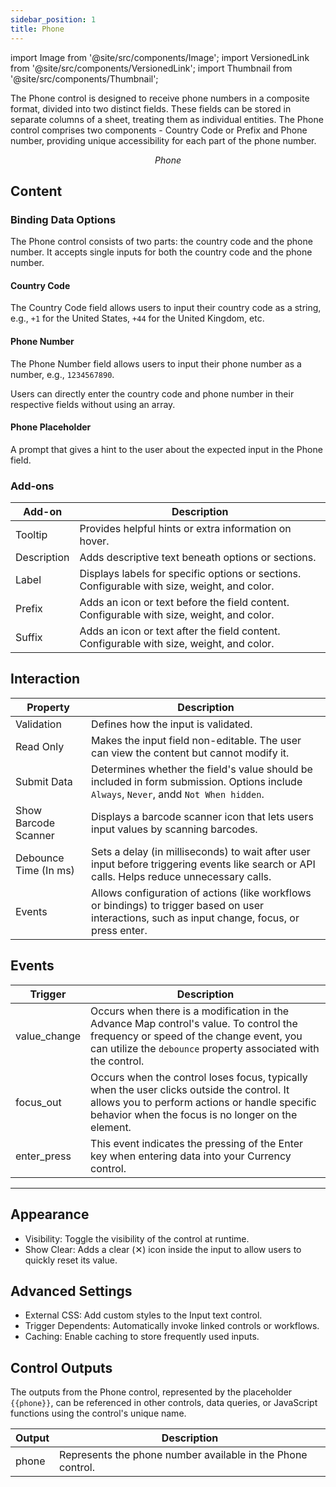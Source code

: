 ```yaml
---
sidebar_position: 1
title: Phone
---
```


import Image from '@site/src/components/Image';
import VersionedLink from '@site/src/components/VersionedLink';
import Thumbnail from '@site/src/components/Thumbnail';

The Phone control is designed to receive phone numbers in a composite format, divided into two distinct fields. These fields can be stored in separate columns of a sheet, treating them as individual entities. The Phone control comprises two components - Country Code or Prefix and Phone number, providing unique accessibility for each part of the phone number.

<figure>
  <Thumbnail src="/img/reference/controls/phone/preview.png" alt="Phone " />
  <figcaption align = "center"><i>Phone </i></figcaption>
</figure>

## Content

<figure>
  <Thumbnail src="/img/reference/controls/phone/content.png" alt="Phone " />
</figure>

### Binding Data Options

The Phone control consists of two parts: the country code and the phone number. It accepts single inputs for both the country code and the phone number.

#### Country Code

The Country Code field allows users to input their country code as a string, e.g., `+1` for the United States, `+44` for the United Kingdom, etc.

#### Phone Number

The Phone Number field allows users to input their phone number as a number, e.g., `1234567890`.

Users can directly enter the country code and phone number in their respective fields without using an array. 

#### Phone Placeholder   
A prompt that gives a hint to the user about the expected input in the Phone field.


### Add-ons  

| Add-on      | Description                                                                               |
| ----------- | ----------------------------------------------------------------------------------------- |
| Tooltip     | Provides helpful hints or extra information on hover.                                     |
| Description | Adds descriptive text beneath options or sections.                                        |
| Label       | Displays labels for specific options or sections.   Configurable with size, weight, and color. |
| Prefix      | Adds an icon or text before the field content. Configurable with size, weight, and color. |
| Suffix      | Adds an icon or text after the field content. Configurable with size, weight, and color.  |


## Interaction

<figure>
  <Thumbnail src="/img/reference/controls/phone/inter.png" alt="Phone " />
</figure>


| Property              | Description                                                                                                                                                                                                                                                                                                                                                                                                                                          |
| --------------------- | ---------------------------------------------------------------------------------------------------------------------------------------------------------------------------------------------------------------------------------------------------------------------------------------------------------------------------------------------------------------------------------------------------------------------------------------------------- |
| Validation            | Defines how the input is validated. |
| Read Only             | Makes the input field non-editable. The user can view the content but cannot modify it. |
| Submit Data           | Determines whether the field's value should be included in form submission. Options include `Always`, `Never`, andd `Not When hidden`.  |
| Show Barcode Scanner  | Displays a barcode scanner icon that lets users input values by scanning barcodes.  |
| Debounce Time (In ms) | Sets a delay (in milliseconds) to wait after user input before triggering events like search or API calls. Helps reduce unnecessary calls.|
| Events                | Allows configuration of actions (like workflows or bindings) to trigger based on user interactions, such as input change, focus, or press enter. |

## Events

| Trigger                   | Description                                                                             |
|--------------------------|-----------------------------------------------------------------------------------------|
| value_change                | Occurs when there is a modification in the Advance Map control's value. To control the frequency or speed of the change event, you can utilize the `debounce` property associated with the control. |
| focus_out       | Occurs when the control loses focus, typically when the user clicks outside the control. It allows you to perform actions or handle specific behavior when the focus is no longer on the element. |
| enter_press  | This event indicates the pressing of the Enter key when entering data into your Currency control.                                                                                                 |

---

<figure>
  <Thumbnail src="/img/reference/controls/phone/addv.png" alt="Phone " />
</figure>


## Appearance

* Visibility: Toggle the visibility of the control at runtime.
* Show Clear: Adds a clear (✕) icon inside the input to allow users to quickly reset its value.

## Advanced Settings

- External CSS: Add custom styles to the Input text control.
- Trigger Dependents: Automatically invoke linked controls or workflows.
- Caching: Enable caching to store frequently used inputs.


## Control Outputs

The outputs from the Phone control, represented by the placeholder `{{phone}}`, can be referenced in other controls, data queries, or JavaScript functions using the control's unique name.

| Output       | Description                                                                                                  |
|--------------|--------------------------------------------------------------------------------------------------------------|
| phone    | Represents the phone number available in the Phone control.                        | 


